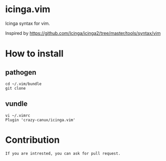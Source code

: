 # icinga.vim

Icinga syntax for vim. 

Inspired by <https://github.com/Icinga/icinga2/tree/master/tools/syntax/vim>

# How to install

## pathogen

    cd ~/.vim/bundle
    git clone 
    
## vundle

    vi ~/.vimrc
    Plugin 'crazy-canux/icinga.vim'

# Contribution

    If you are intrested, you can ask for pull request.
    

